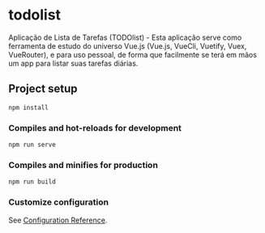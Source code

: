 # todolist

Aplicação de Lista de Tarefas (TODOlist) - Esta aplicação serve como ferramenta de estudo do universo Vue.js (Vue.js, VueCli, Vuetify, Vuex, VueRouter), e para uso pessoal, de forma que facilmente se terá em mãos um app para listar suas tarefas diárias. 

## Project setup
```
npm install
```

### Compiles and hot-reloads for development
```
npm run serve
```

### Compiles and minifies for production
```
npm run build
```

### Customize configuration
See [Configuration Reference](https://cli.vuejs.org/config/).
